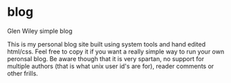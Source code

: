 # blog
Glen Wiley simple blog

This is my personal blog site built using system tools and hand edited
html/css.  Feel free to copy it if you want a really simple way to
run your own peronsal blog.  Be aware though that it is very spartan,
no support for multiple authors (that is what unix user id's are for),
reader comments or other frills.
